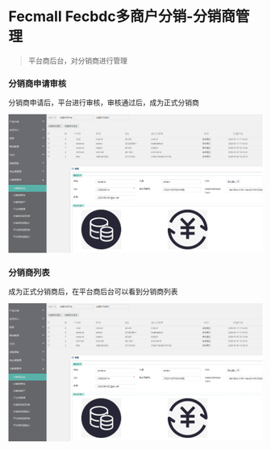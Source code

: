 Fecmall Fecbdc多商户分销-分销商管理
========================


> 平台商后台，对分销商进行管理

### 分销商申请审核


分销商申请后，平台进行审核，审核通过后，成为正式分销商

![](images/fecbdc-27.png)




### 分销商列表

成为正式分销商后，在平台商后台可以看到分销商列表

![](images/fecbdc-27.png)















